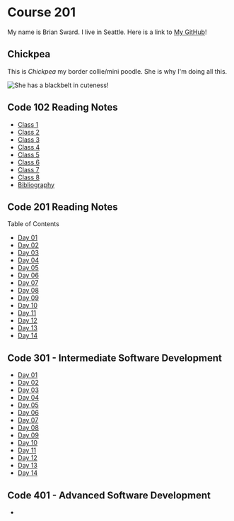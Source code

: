 # Course 201

My name is Brian Sward. I live in Seattle. Here is a link to [My GitHub](https://github.com/BrianSward)!

## Chickpea

This is _Chickpea_ my border collie/mini poodle. She is why I'm doing all this.

![She has a blackbelt in cuteness!](https://github.com/BrianSward/reading-notes/blob/main/PXL_20220609_153110554.PORTRAIT.jpg?raw=true "This is Chickpea")

## Code 102 Reading Notes

- [Class 1](class1.md)
- [Class 2](class2.md)
- [Class 3](class3.md)
- [Class 4](class4.md)
- [Class 5](class5.md)
- [Class 6](class6.md)
- [Class 7](class7.md)
- [Class 8](class8.md)
- [Bibliography](doc.md)

## Code 201 Reading Notes

Table of Contents

- [Day 01](201day01.md)
- [Day 02](201day02.md)
- [Day 03](201day03.md)
- [Day 04](201day04.md)
- [Day 05](201day05.md)
- [Day 06](201day06.md)
- [Day 07](201day07.md)
- [Day 08](201day08.md)
- [Day 09](201day09.md)
- [Day 10](201day10.md)
- [Day 11](201day11.md)
- [Day 12](201day12.md)
- [Day 13](201day13.md)
- [Day 14](201day14.md)

## Code 301 - Intermediate Software Development

- [Day 01](301day01.md)
- [Day 02](301day02.md)
- [Day 03](301day03.md)
- [Day 04](301day04.md)
- [Day 05](301day05.md)
- [Day 06](301day06.md)
- [Day 07](301day07.md)
- [Day 08](301day08.md)
- [Day 09](301day09.md)
- [Day 10](301day10.md)
- [Day 11](301day11.md)
- [Day 12](301day12.md)
- [Day 13](301day13.md)
- [Day 14](301day14.md)

## Code 401 - Advanced Software Development

- 
